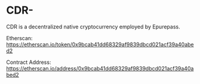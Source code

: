# CDR-
 CDR is a decentralized native cryptocurrency employed by Epurepass. 
 
 Etherscan: https://etherscan.io/token/0x9bcab41dd68329af9839dbcd021acf39a40abed2
 
Contract Address:
https://etherscan.io/address/0x9bcab41dd68329af9839dbcd021acf39a40abed2 

